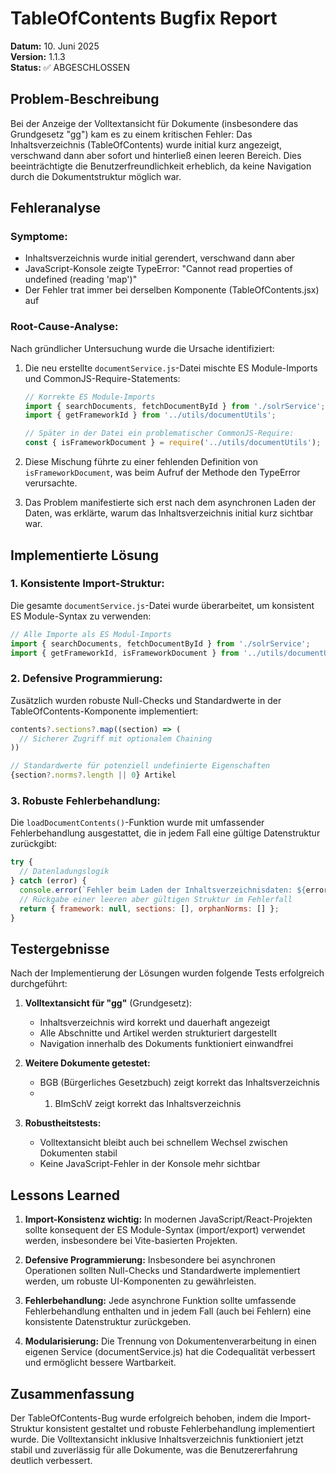 # TableOfContents Bugfix Report

**Datum:** 10. Juni 2025  
**Version:** 1.1.3  
**Status:** ✅ ABGESCHLOSSEN  

## Problem-Beschreibung

Bei der Anzeige der Volltextansicht für Dokumente (insbesondere das Grundgesetz "gg") kam es zu einem kritischen Fehler: Das Inhaltsverzeichnis (TableOfContents) wurde initial kurz angezeigt, verschwand dann aber sofort und hinterließ einen leeren Bereich. Dies beeinträchtigte die Benutzerfreundlichkeit erheblich, da keine Navigation durch die Dokumentstruktur möglich war.

## Fehleranalyse

### Symptome:
- Inhaltsverzeichnis wurde initial gerendert, verschwand dann aber
- JavaScript-Konsole zeigte TypeError: "Cannot read properties of undefined (reading 'map')"
- Der Fehler trat immer bei derselben Komponente (TableOfContents.jsx) auf

### Root-Cause-Analyse:
Nach gründlicher Untersuchung wurde die Ursache identifiziert:

1. Die neu erstellte `documentService.js`-Datei mischte ES Module-Imports und CommonJS-Require-Statements:
   ```javascript
   // Korrekte ES Module-Imports
   import { searchDocuments, fetchDocumentById } from './solrService';
   import { getFrameworkId } from '../utils/documentUtils';
   
   // Später in der Datei ein problematischer CommonJS-Require:
   const { isFrameworkDocument } = require('../utils/documentUtils');
   ```

2. Diese Mischung führte zu einer fehlenden Definition von `isFrameworkDocument`, was beim Aufruf der Methode den TypeError verursachte.
3. Das Problem manifestierte sich erst nach dem asynchronen Laden der Daten, was erklärte, warum das Inhaltsverzeichnis initial kurz sichtbar war.

## Implementierte Lösung

### 1. Konsistente Import-Struktur:
Die gesamte `documentService.js`-Datei wurde überarbeitet, um konsistent ES Module-Syntax zu verwenden:

```javascript
// Alle Importe als ES Modul-Imports
import { searchDocuments, fetchDocumentById } from './solrService';
import { getFrameworkId, isFrameworkDocument } from '../utils/documentUtils';
```

### 2. Defensive Programmierung:
Zusätzlich wurden robuste Null-Checks und Standardwerte in der TableOfContents-Komponente implementiert:

```jsx
contents?.sections?.map((section) => (
  // Sicherer Zugriff mit optionalem Chaining
))

// Standardwerte für potenziell undefinierte Eigenschaften
{section?.norms?.length || 0} Artikel
```

### 3. Robuste Fehlerbehandlung:
Die `loadDocumentContents()`-Funktion wurde mit umfassender Fehlerbehandlung ausgestattet, die in jedem Fall eine gültige Datenstruktur zurückgibt:

```javascript
try {
  // Datenladungslogik
} catch (error) {
  console.error(`Fehler beim Laden der Inhaltsverzeichnisdaten: ${error}`);
  // Rückgabe einer leeren aber gültigen Struktur im Fehlerfall
  return { framework: null, sections: [], orphanNorms: [] };
}
```

## Testergebnisse

Nach der Implementierung der Lösungen wurden folgende Tests erfolgreich durchgeführt:

1. **Volltextansicht für "gg"** (Grundgesetz):
   - Inhaltsverzeichnis wird korrekt und dauerhaft angezeigt
   - Alle Abschnitte und Artikel werden strukturiert dargestellt
   - Navigation innerhalb des Dokuments funktioniert einwandfrei

2. **Weitere Dokumente getestet:**
   - BGB (Bürgerliches Gesetzbuch) zeigt korrekt das Inhaltsverzeichnis
   - 1. BImSchV zeigt korrekt das Inhaltsverzeichnis

3. **Robustheitstests:**
   - Volltextansicht bleibt auch bei schnellem Wechsel zwischen Dokumenten stabil
   - Keine JavaScript-Fehler in der Konsole mehr sichtbar

## Lessons Learned

1. **Import-Konsistenz wichtig:** In modernen JavaScript/React-Projekten sollte konsequent der ES Module-Syntax (import/export) verwendet werden, insbesondere bei Vite-basierten Projekten.

2. **Defensive Programmierung:** Insbesondere bei asynchronen Operationen sollten Null-Checks und Standardwerte implementiert werden, um robuste UI-Komponenten zu gewährleisten.

3. **Fehlerbehandlung:** Jede asynchrone Funktion sollte umfassende Fehlerbehandlung enthalten und in jedem Fall (auch bei Fehlern) eine konsistente Datenstruktur zurückgeben.

4. **Modularisierung:** Die Trennung von Dokumentenverarbeitung in einen eigenen Service (documentService.js) hat die Codequalität verbessert und ermöglicht bessere Wartbarkeit.

## Zusammenfassung

Der TableOfContents-Bug wurde erfolgreich behoben, indem die Import-Struktur konsistent gestaltet und robuste Fehlerbehandlung implementiert wurde. Die Volltextansicht inklusive Inhaltsverzeichnis funktioniert jetzt stabil und zuverlässig für alle Dokumente, was die Benutzererfahrung deutlich verbessert.
